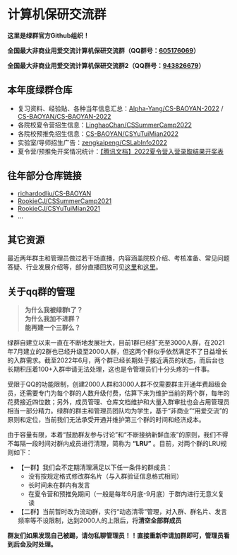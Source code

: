 # 计算机保研交流群

**这里是绿群官方Github组织！**

**全国最大非商业用爱交流计算机保研交流群（QQ群号：[605176069](https://jq.qq.com/?_wv=1027&k=OpjJs0Ai)）**

**全国最大非商业用爱交流计算机保研交流群2（QQ群号：[943826679](https://jq.qq.com/?_wv=1027&k=jzSjkhPP)）**


## 本年度绿群仓库
* 复习资料、经验贴、各种当年信息汇总：[Alpha-Yang/CS-BAOYAN-2022](https://github.com/Alpha-Yang/CS-BAOYAN-2022) / [CS-BAOYAN/CS-BAOYAN-2022](https://github.com/CS-BAOYAN/CS-BAOYAN-2022)
* 各院校夏令营招生信息：[LinghaoChan/CSSummerCamp2022](https://github.com/LinghaoChan/CSSummerCamp2022)
* 各院校预推免招生信息：[CS-BAOYAN/CSYuTuiMian2022](https://github.com/CS-BAOYAN/CSYuTuiMian2022)
* 实验室/导师招生广告：[zengkaipeng/CSLabInfo2022](https://github.com/zengkaipeng/CSLabInfo2022)
* 夏令营/预推免开奖情况统计：[【腾讯文档】2022夏令营入营录取结果开奖表](https://docs.qq.com/sheet/DUWhaRXFlV0txcUFp)

## 往年部分仓库链接
* [richardodliu/CS-BAOYAN](https://github.com/richardodliu/CS-BAOYAN)
* [RookieCJ/CSSummerCamp2021](https://github.com/hit-thusz-RookieCJ/CSSummerCamp2021)
* [RookieCJ/CSYuTuiMian2021](https://github.com/hit-thusz-RookieCJ/CSYuTuiMian2021)
* ...

## 其它资源
最近两年群主和管理员做过若干场直播，内容涵盖院校介绍、考核准备、常见问题答疑、行业发展介绍等，部分直播回放可见[这里](https://space.bilibili.com/21846767)和[这里](https://space.bilibili.com/373761840)。

## 关于qq群的管理
> **为什么我被绿群t了？**  
> **为什么我加不进群？**  
> **能再建一个三群么？**

绿群自建立以来一直在不断地发展壮大，目前1群已经扩充至3000人群，在2021年7月建立的2群也已经升级至2000人群，但这两个群似乎依然满足不了日益增长的入群需求。截至2022年6月，两个群已经长期处于接近满员的状态，而后台也长期积压着100+入群申请无法处理，这也是令管理员们十分头疼的一件事。

受限于QQ的功能限制，创建2000人群和3000人群不仅需要群主开通年费超级会员，还需要专门为每个群的人数升级付费，估算下来为维护当前的两个群，每年的花费接近四位数；另外，成员管理、仓库文档维护和大量入群审批也会占用管理员相当一部分精力。绿群的群主和管理员团队均为学生，基于“非商业”“用爱交流”的原则和定位，当前我们无法承受开通并维护第三个群的时间和经济成本。

由于容量有限，本着“鼓励群友参与讨论”和“不断接纳新鲜血液”的原则，我们不得不每隔一段时间对群内成员进行清理，简称为 **“LRU”** 。目前，对两个群的LRU规则如下：
* 【一群】我们会不定期清理满足以下任一条件的群成员：
  * 没有按规定格式修改群名片（与入群验证信息格式相同）
  * 长时间未在群内有发言
  * 在夏令营和预推免期间（一般是每年6月底-9月底）于群内进行无意义复读
* 【二群】当前暂时改为流动群，实行“动态清零”管理，对入群、群名片、发言频率等不设限制，达到2000人的上限后，将**清空全部群成员**

**群友们如果发现自己被踢，请勿私聊管理员！！直接重新申请加群即可，管理员看到后会及时处理。**



<!--

**Here are some ideas to get you started:**

🙋‍♀️ A short introduction - what is your organization all about?
🌈 Contribution guidelines - how can the community get involved?
👩‍💻 Useful resources - where can the community find your docs? Is there anything else the community should know?
🍿 Fun facts - what does your team eat for breakfast?
🧙 Remember, you can do mighty things with the power of [Markdown](https://docs.github.com/github/writing-on-github/getting-started-with-writing-and-formatting-on-github/basic-writing-and-formatting-syntax)
-->
